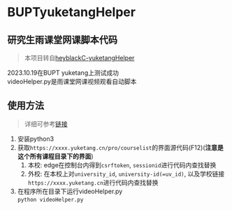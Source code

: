 # BUPTyuketangHelper
## 研究生雨课堂网课脚本代码
> 本项目转自[heyblackC-yuketangHelper](https://github.com/heyblackC/yuketangHelper)

2023.10.19在BUPT yuketang上测试成功</br>
videoHelper.py是雨课堂网课视频观看自动脚本

## 使用方法
> 详细可参考[链接](https://blog.csdn.net/doubleguy/article/details/121209399)
1. 安装python3 
2. 获取`https://xxxx.yuketang.cn/pro/courselist`的界面源代码(F12)(**注意是这个所有课程目录下的界面**)
   1. 本校: edge在控制台内得到`csrftoken`, `sessionid`进行代码内查找替换
   2. 外校: 在本校上对`university_id`, `university-id(=uv_id)`, 以及学校链接`https://xxxx.yuketang.cn`进行代码内查找替换
3. 在程序所在目录下运行videoHelper.py</br>
   `python videoHelper.py`